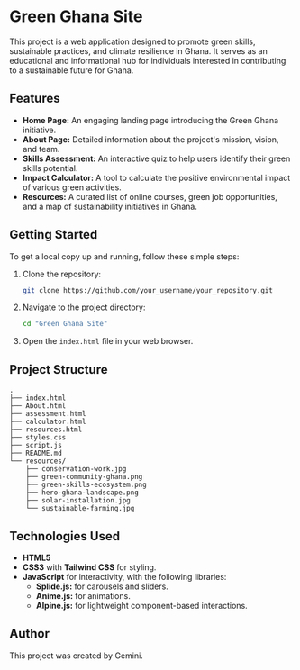 # Green Ghana Site

This project is a web application designed to promote green skills, sustainable practices, and climate resilience in Ghana. It serves as an educational and informational hub for individuals interested in contributing to a sustainable future for Ghana.

## Features

*   **Home Page:** An engaging landing page introducing the Green Ghana initiative.
*   **About Page:** Detailed information about the project's mission, vision, and team.
*   **Skills Assessment:** An interactive quiz to help users identify their green skills potential.
*   **Impact Calculator:** A tool to calculate the positive environmental impact of various green activities.
*   **Resources:** A curated list of online courses, green job opportunities, and a map of sustainability initiatives in Ghana.

## Getting Started

To get a local copy up and running, follow these simple steps:

1.  Clone the repository:
    ```sh
    git clone https://github.com/your_username/your_repository.git
    ```
2.  Navigate to the project directory:
    ```sh
    cd "Green Ghana Site"
    ```
3.  Open the `index.html` file in your web browser.

## Project Structure

```
.
├── index.html
├── About.html
├── assessment.html
├── calculator.html
├── resources.html
├── styles.css
├── script.js
├── README.md
└── resources/
    ├── conservation-work.jpg
    ├── green-community-ghana.png
    ├── green-skills-ecosystem.png
    ├── hero-ghana-landscape.png
    ├── solar-installation.jpg
    └── sustainable-farming.jpg
```

## Technologies Used

*   **HTML5**
*   **CSS3** with **Tailwind CSS** for styling.
*   **JavaScript** for interactivity, with the following libraries:
    *   **Splide.js:** for carousels and sliders.
    *   **Anime.js:** for animations.
    *   **Alpine.js:** for lightweight component-based interactions.

## Author

This project was created by Gemini.
